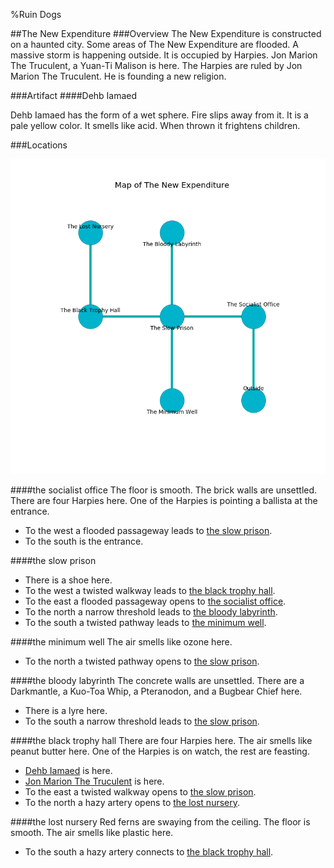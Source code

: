 %Ruin Dogs

##The New Expenditure
###Overview
The New Expenditure is constructed on a haunted city. Some areas of The New Expenditure are flooded. A massive storm is happening outside. It is occupied by Harpies. <a name="Jon-Marion-The-Truculent"></a>Jon Marion The Truculent, a Yuan-Ti Malison is here. The Harpies are ruled by Jon Marion The Truculent. He  is founding a new religion. 



###Artifact
####<a name="Dehb-Iamaed"></a>Dehb Iamaed


Dehb Iamaed has the form of a wet sphere. Fire slips away from it. It is a pale yellow color. It smells like acid. When thrown it frightens children. 





###Locations


![](../v2/images/The-New-Expenditure.png)

####<a name="the-socialist-office"></a>the socialist office
The floor is smooth. The brick walls are unsettled. There are four Harpies here. One of the Harpies is pointing a ballista at the entrance. 



* To the west a flooded passageway leads to [the slow prison](#the-slow-prison).
* To the south is the entrance.


####<a name="the-slow-prison"></a>the slow prison




* There is a shoe here.
* To the west a twisted walkway leads to [the black trophy hall](#the-black-trophy-hall).
* To the east a flooded passageway opens to [the socialist office](#the-socialist-office).
* To the north a narrow threshold leads to [the bloody labyrinth](#the-bloody-labyrinth).
* To the south a twisted pathway leads to [the minimum well](#the-minimum-well).


####<a name="the-minimum-well"></a>the minimum well
The air smells like ozone here. 



* To the north a twisted pathway opens to [the slow prison](#the-slow-prison).


####<a name="the-bloody-labyrinth"></a>the bloody labyrinth
The concrete walls are unsettled. There are a Darkmantle, a Kuo-Toa Whip, a Pteranodon, and a Bugbear Chief here. 



* There is a lyre here.
* To the south a narrow threshold leads to [the slow prison](#the-slow-prison).


####<a name="the-black-trophy-hall"></a>the black trophy hall
There are four Harpies here. The air smells like peanut butter here. One of the Harpies is on watch, the rest are feasting. 



* [Dehb Iamaed](#Dehb-Iamaed) is here.
* [Jon Marion The Truculent](#Jon-Marion-The-Truculent) is here.
* To the east a twisted walkway opens to [the slow prison](#the-slow-prison).
* To the north a hazy artery opens to [the lost nursery](#the-lost-nursery).


####<a name="the-lost-nursery"></a>the lost nursery
Red ferns are swaying from the ceiling. The floor is smooth. The air smells like plastic here. 



* To the south a hazy artery connects to [the black trophy hall](#the-black-trophy-hall).


